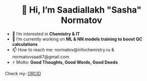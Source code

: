 <h1 align="center">👋 Hi, I’m <strong>Saadiallakh "Sasha" Normatov</strong></h1>

<ul>
  <li>👀 I’m interested in <strong>Chemistry & IT</strong></li>
  <li>🌱 I’m currently working on <strong>ML & NN models training to boost QC calculations</strong></li>
  <li>📫 How to reach me: normatov@infochemistry.ru & normatovsaadi7@gmail.com</li>
  <li>⚡ Motto: <strong>Good Thoughts, Good Words, Good Deeds</strong></li>
</ul>

Check my: 
[ORCID](https://orcid.org/0009-0004-4834-7713)

<!---
Saadiallakh/Saadiallakh is a ✨ special ✨ repository because its `README.md` (this file) appears on your GitHub profile.
You can click the Preview link to take a look at your changes.
--->
